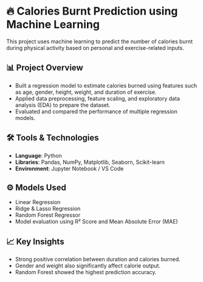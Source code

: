 # 🔥 Calories Burnt Prediction using Machine Learning

This project uses machine learning to predict the number of calories burnt during physical activity based on personal and exercise-related inputs.

## 📊 Project Overview

- Built a regression model to estimate calories burned using features such as age, gender, height, weight, and duration of exercise.
- Applied data preprocessing, feature scaling, and exploratory data analysis (EDA) to prepare the dataset.
- Evaluated and compared the performance of multiple regression models.

## 🛠️ Tools & Technologies

- **Language**: Python  
- **Libraries**: Pandas, NumPy, Matplotlib, Seaborn, Scikit-learn  
- **Environment**: Jupyter Notebook / VS Code

## ⚙️ Models Used

- Linear Regression  
- Ridge & Lasso Regression  
- Random Forest Regressor  
- Model evaluation using R² Score and Mean Absolute Error (MAE)

## 📈 Key Insights

- Strong positive correlation between duration and calories burned.  
- Gender and weight also significantly affect calorie output.  
- Random Forest showed the highest prediction accuracy.
